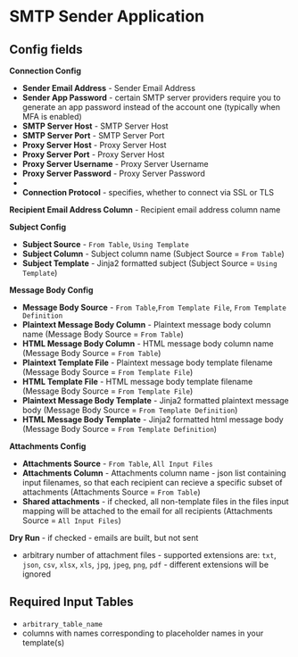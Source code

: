 # SMTP Sender Application

## Config fields

**Connection Config**
 - **Sender Email Address** - Sender Email Address
 - **Sender App Password** - certain SMTP server providers require you to generate an app password instead of the account one (typically when MFA is enabled)
 - **SMTP Server Host** - SMTP Server Host
 - **SMTP Server Port** - SMTP Server Port
 - **Proxy Server Host** - Proxy Server Host
 - **Proxy Server Port** - Proxy Server Host
 - **Proxy Server Username** - Proxy Server Username
 - **Proxy Server Password** - Proxy Server Password
 - 
 - **Connection Protocol** - specifies, whether to connect via SSL or TLS

**Recipient Email Address Column** - Recipient email address column name

**Subject Config**
- **Subject Source** - `From Table`, `Using Template`
- **Subject Column** - Subject column name (Subject Source = `From Table`)
- **Subject Template** - Jinja2 formatted subject (Subject Source = `Using Template`)

**Message Body Config**
- **Message Body Source** - `From Table`,`From Template File`, `From Template Definition`
- **Plaintext Message Body Column** - Plaintext message body column name (Message Body Source = `From Table`)
- **HTML Message Body Column** - HTML message body column name (Message Body Source = `From Table`)
- **Plaintext Template File** - Plaintext message body template filename (Message Body Source = `From Template File`)
- **HTML Template File** - HTML message body template filename (Message Body Source = `From Template File`)
- **Plaintext Message Body Template** - Jinja2 formatted plaintext message body (Message Body Source = `From Template Definition`)
- **HTML Message Body Template** - Jinja2 formatted html message body (Message Body Source = `From Template Definition`)

**Attachments Config**
- **Attachments Source** - `From Table`, `All Input Files`
- **Attachments Column** - Attachments column name - json list containing input filenames, so that each recipient can recieve a specific subset of attachments (Attachments Source = `From Table`)
- **Shared attachments** - if checked, all non-template files in the files input mapping will be attached to the email for all recipients (Attachments Source = `All Input Files`)

**Dry Run** - if checked - emails are built, but not sent

 - arbitrary number of attachment files - supported extensions are: `txt`, `json`, `csv`, `xlsx`, `xls`, `jpg`, `jpeg`, `png`, `pdf` - different extensions will be ignored

## Required Input Tables
 - `arbitrary_table_name`
 - columns with names corresponding to placeholder names in your template(s)

